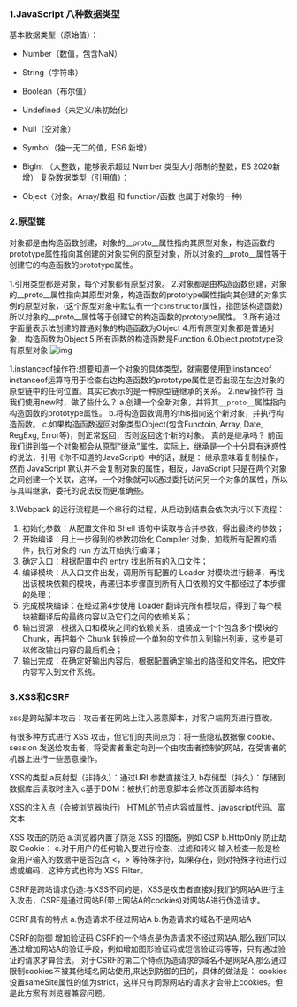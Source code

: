 ### 1.JavaScript 八种数据类型

基本数据类型（原始值）：

- Number（数值，包含NaN）
- String（字符串）
- Boolean（布尔值）
- Undefined（未定义/未初始化）
- Null（空对象）
- Symbol（独一无二的值，ES6 新增）
- BigInt （大整数，能够表示超过 Number 类型大小限制的整数，ES 2020新增）
复杂数据类型（引用值）：

- Object（对象。Array/数组 和 function/函数 也属于对象的一种）
### 2.原型链

对象都是由构造函数创建，对象的__proto__属性指向其原型对象，构造函数的prototype属性指向其创建的对象实例的原型对象，所以对象的__proto__属性等于创建它的构造函数的prototype属性。

1.引用类型都是对象，每个对象都有原型对象。
2.对象都是由构造函数创建，对象的__proto__属性指向其原型对象，构造函数的prototype属性指向其创建的对象实例的原型对象，(这个原型对象中默认有一个`constructor`属性，指回该构造函数)所以对象的__proto__属性等于创建它的构造函数的prototype属性。
3.所有通过字面量表示法创建的普通对象的构造函数为Object
4.所有原型对象都是普通对象，构造函数为Object
5.所有函数的构造函数是Function
6.Object.prototype没有原型对象
![img](https://p1-jj.byteimg.com/tos-cn-i-t2oaga2asx/gold-user-assets/2018/11/9/166f83af5e67ebcf~tplv-t2oaga2asx-zoom-in-crop-mark:3402:0:0:0.awebp)

1.instanceof操作符:想要知道一个对象的具体类型，就需要使用到instanceof
instanceof运算符用于检查右边构造函数的prototype属性是否出现在左边对象的原型链中的任何位置。其实它表示的是一种原型链继承的关系。
2.new操作符
当我们使用new时，做了些什么？
 a.创建一个全新对象，并将其`__proto__`属性指向构造函数的prototype属性。
 b.将构造函数调用的this指向这个新对象，并执行构造函数。
 c.如果构造函数返回对象类型Object(包含Functoin, Array, Date, RegExg, Error等)，则正常返回，否则返回这个新的对象。
真的是继承吗？
前面我们讲到每一个对象都会从原型“继承”属性，实际上，继承是一个十分具有迷惑性的说法，引用《你不知道的JavaScript》中的话，就是：
继承意味着复制操作，然而 JavaScript 默认并不会复制对象的属性，相反，JavaScript 只是在两个对象之间创建一个关联，这样，一个对象就可以通过委托访问另一个对象的属性，所以与其叫继承，委托的说法反而更准确些。

3.Webpack 的运行流程是一个串行的过程，从启动到结束会依次执行以下流程：

1. 初始化参数：从配置文件和 Shell 语句中读取与合并参数，得出最终的参数；
2. 开始编译：用上一步得到的参数初始化 Compiler 对象，加载所有配置的插件，执行对象的 run 方法开始执行编译；
3. 确定入口：根据配置中的 entry 找出所有的入口文件；
4. 编译模块：从入口文件出发，调用所有配置的 Loader 对模块进行翻译，再找出该模块依赖的模块，再递归本步骤直到所有入口依赖的文件都经过了本步骤的处理；
5. 完成模块编译：在经过第4步使用 Loader 翻译完所有模块后，得到了每个模块被翻译后的最终内容以及它们之间的依赖关系；
6. 输出资源：根据入口和模块之间的依赖关系，组装成一个个包含多个模块的 Chunk，再把每个 Chunk 转换成一个单独的文件加入到输出列表，这步是可以修改输出内容的最后机会；
7. 输出完成：在确定好输出内容后，根据配置确定输出的路径和文件名，把文件内容写入到文件系统。

### 3.XSS和CSRF

xss是跨站脚本攻击：攻击者在网站上注入恶意脚本，对客户端网页进行篡改。

有很多种方式进行 XSS 攻击，但它们的共同点为：将一些隐私数据像 cookie、session 发送给攻击者，将受害者重定向到一个由攻击者控制的网站，在受害者的机器上进行一些恶意操作。

XSS的类型
a反射型（非持久）：通过URL参数直接注入
b存储型（持久）：存储到数据库后读取时注入
c基于DOM：被执行的恶意脚本会修改页面脚本结构

XSS的注入点（会被浏览器执行）
HTML的节点内容或属性、javascript代码、富文本

XSS 攻击的防范
a.浏览器内置了防范 XSS 的措施，例如 CSP
b.HttpOnly 防止劫取 Cookie：
c.对于用户的任何输入要进行检查、过滤和转义:输入检查一般是检查用户输入的数据中是否包含 <，> 等特殊字符，如果存在，则对特殊字符进行过滤或编码，这种方式也称为 XSS Filter。

CSRF是跨站请求伪造:与XSS不同的是，XSS是攻击者直接对我们的网站A进行注入攻击，CSRF是通过网站B(带上网站A的cookies)对网站A进行伪造请求。

CSRF具有的特点
a.伪造请求不经过网站A
b.伪造请求的域名不是网站A

CSRF的防御
增加验证码
	CSRF的一个特点是伪造请求不经过网站A,那么我们可以通过增加网站A的验证手段，例如增加图形验证码或短信验证码等等，只有通过验证的请求才算合法。
对于CSRF的第二个特点伪造请求的域名不是网站A,那么通过限制cookies不被其他域名网站使用,来达到防御的目的，具体的做法是：
cookies设置sameSite属性的值为strict，这样只有同源网站的请求才会带上cookies。但是此方案有浏览器兼容问题。

